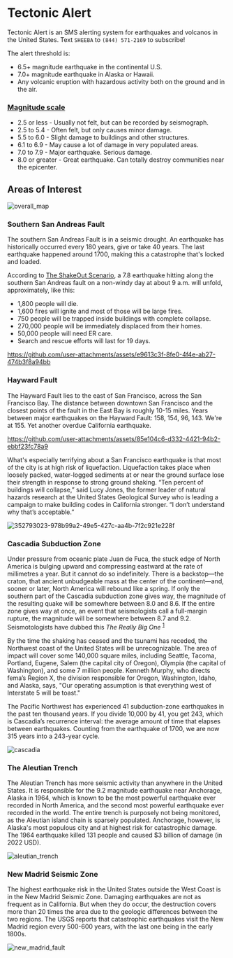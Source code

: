 # Tectonic Alert

Tectonic Alert is an SMS alerting system for earthquakes and volcanos in the United States. Text `SHEEBA` to `(844) 571-2169` to subscribe!

The alert threshold is:
- 6.5+ magnitude earthquake in the continental U.S.
- 7.0+ magnitude earthquake in Alaska or Hawaii.
- Any volcanic eruption with hazardous activity both on the ground and in the air.

### [Magnitude scale](https://en.wikipedia.org/wiki/Moment_magnitude_scale)
- 2.5 or less - Usually not felt, but can be recorded by seismograph.
- 2.5 to 5.4 - Often felt, but only causes minor damage.
- 5.5 to 6.0 - Slight damage to buildings and other structures.
- 6.1 to 6.9 - May cause a lot of damage in very populated areas.
- 7.0 to 7.9 - Major earthquake. Serious damage.
- 8.0 or greater - Great earthquake. Can totally destroy communities near the epicenter.

## Areas of Interest
![overall_map](https://github.com/user-attachments/assets/b0771702-be9b-43a3-b16b-d3f216a60982)

### Southern San Andreas Fault

The southern San Andreas Fault is in a seismic drought. An earthquake has historically occurred every 180 years, give or take 40 years. The last earthquake happened around 1700, making this a catastrophe that's locked and loaded. 

According to [The ShakeOut Scenario](https://pubs.usgs.gov/of/2008/1150/), a 7.8 earthquake hitting along the southern San Andreas fault on a non-windy day at about 9 a.m. will unfold, approximately, like this:
- 1,800 people will die.
- 1,600 fires will ignite and most of those will be large fires.
- 750 people will be trapped inside buildings with complete collapse.
- 270,000 people will be immediately displaced from their homes.
- 50,000 people will need ER care.
- Search and rescue efforts will last for 19 days.

https://github.com/user-attachments/assets/e9613c3f-8fe0-4f4e-ab27-474b3f8a94bb

### Hayward Fault

The Hayward Fault lies to the east of San Francisco, across the San Francisco Bay. The distance between downtown San Francisco and the closest points of the fault in the East Bay is roughly 10-15 miles. Years between major earthquakes on the Hayward Fault: 158, 154, 96, 143. We're at 155. Yet another overdue California earthquake.

https://github.com/user-attachments/assets/85e104c6-d332-4421-94b2-ebbf23fc78a9

What's especially terrifying about a San Francisco earthquake is that most of the city is at high risk of liquefaction. Liquefaction takes place when loosely packed, water-logged sediments at or near the ground surface lose their strength in response to strong ground shaking. “Ten percent of buildings will collapse,” said Lucy Jones, the former leader of natural hazards research at the United States Geological Survey who is leading a campaign to make building codes in California stronger. “I don’t understand why that’s acceptable.”

![352793023-978b99a2-49e5-427c-aa4b-7f2c921e228f](https://github.com/user-attachments/assets/ce23b26e-616f-4cd3-9b9f-d4ac09c36910)

### Cascadia Subduction Zone

Under pressure from oceanic plate Juan de Fuca, the stuck edge of North America is bulging upward and compressing eastward at the rate of millimetres a year. But it cannot do so indefinitely. There is a backstop—the craton, that ancient unbudgeable mass at the center of the continent—and, sooner or later, North America will rebound like a spring. If only the southern part of the Cascadia subduction zone gives way, the magnitude of the resulting quake will be somewhere between 8.0 and 8.6. If the entire zone gives way at once, an event that seismologists call a full-margin rupture, the magnitude will be somewhere between 8.7 and 9.2. Seismotologists have dubbed this _The Really Big One_ <sup>[1](https://www.newyorker.com/magazine/2015/07/20/the-really-big-one)</sup>

By the time the shaking has ceased and the tsunami has receded, the Northwest coast of the United States will be unrecognizable. The area of impact will cover some 140,000 square miles, including Seattle, Tacoma, Portland, Eugene, Salem (the capital city of Oregon), Olympia (the capital of Washington), and some 7 million people. Kenneth Murphy, who directs fema’s Region X, the division responsible for Oregon, Washington, Idaho, and Alaska, says, "Our operating assumption is that everything west of Interstate 5 will be toast."

The Pacific Northwest has experienced 41 subduction-zone earthquakes in the past ten thousand years. If you divide 10,000 by 41, you get 243, which is Cascadia’s recurrence interval: the average amount of time that elapses between earthquakes. Counting from the earthquake of 1700, we are now 315 years into a 243-year cycle.

![cascadia](https://github.com/user-attachments/assets/f3f26766-0b5f-438e-b6e1-3a03e94a547c)

### The Aleutian Trench

The Aleutian Trench has more seismic activity than anywhere in the United States. It is responsible for the 9.2 magnitude earthquake near Anchorage, Alaska in 1964, which is known to be the most powerful earthquake ever recorded in North America, and the second most powerful earthquake ever recorded in the world. The entire trench is purposely not being monitored, as the Aleutian island chain is sparsely populated. Anchorage, however, is Alaska's most populous city and at highest risk for catastrophic damage. The 1964 earthquake killed 131 people and caused $3 billion of damage (in 2022 USD).

![aleutian_trench](https://github.com/user-attachments/assets/1eaed73b-2bcb-4df4-8484-2d7a4fe002f1)

### New Madrid Seismic Zone
The highest earthquake risk in the United States outside the West Coast is in the New Madrid Seismic Zone. Damaging earthquakes are not as frequent as in California. But when they do occur, the destruction covers more than 20 times the area due to the geologic differences between the two regions. The USGS reports that catastrophic earthquakes visit the New Madrid region every 500-600 years, with the last one being in the early 1800s.

![new_madrid_fault](https://github.com/user-attachments/assets/d54b20f4-63a1-42d9-9ec3-1163e7533403)
